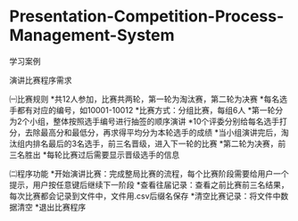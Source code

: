 # Presentation-Competition-Process-Management-System
学习案例

演讲比赛程序需求

㈠比赛规则
*共12人参加，比赛共两轮，第一轮为淘汰赛，第二轮为决赛
*每名选手都有对应的编号，如10001-10012
*比赛方式：分组比赛，每组6人
*第一轮分为2个小组，整体按照选手编号进行抽签的顺序演讲
*10个评委分别给每名选手打分，去除最高分和最低分，再求得平均分为本轮选手的成绩
*当小组演讲完后，淘汰组内排名最后的3名选手，前三名晋级，进入下一轮的比赛
*第二轮为决赛，前三名胜出
*每轮比赛过后需要显示晋级选手的信息

㈡程序功能
*开始演讲比赛：完成整局比赛的流程，每个比赛阶段需要给用户一个提示，用户按任意键后继续下一阶段
*查看往届记录：查看之前比赛前三名结果，每次比赛都会记录到文件中，文件用.csv后缀名保存
*清空比赛记录：将文件中数据清空
*退出比赛程序
